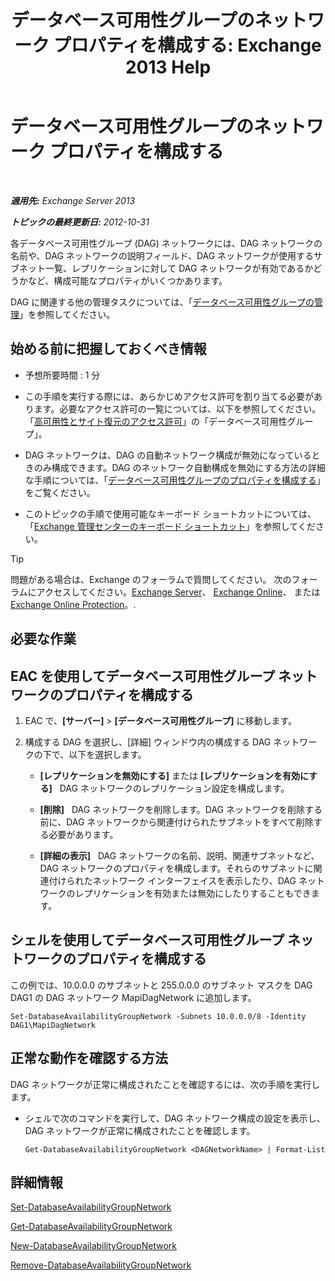 ﻿---
title: 'データベース可用性グループのネットワーク プロパティを構成する: Exchange 2013 Help'
TOCTitle: データベース可用性グループのネットワーク プロパティを構成する
ms:assetid: 41197639-988f-476c-9788-51d5191a7dce
ms:mtpsurl: https://technet.microsoft.com/ja-jp/library/Dd297927(v=EXCHG.150)
ms:contentKeyID: 48269412
ms.date: 05/23/2018
mtps_version: v=EXCHG.150
ms.translationtype: MT
---

# データベース可用性グループのネットワーク プロパティを構成する

 

_**適用先:** Exchange Server 2013_

_**トピックの最終更新日:** 2012-10-31_

各データベース可用性グループ (DAG) ネットワークには、DAG ネットワークの名前や、DAG ネットワークの説明フィールド、DAG ネットワークが使用するサブネット一覧、レプリケーションに対して DAG ネットワークが有効であるかどうかなど、構成可能なプロパティがいくつかあります。

DAG に関連する他の管理タスクについては、「[データベース可用性グループの管理](managing-database-availability-groups-exchange-2013-help.md)」を参照してください。

## 始める前に把握しておくべき情報

  - 予想所要時間 : 1 分

  - この手順を実行する際には、あらかじめアクセス許可を割り当てる必要があります。必要なアクセス許可の一覧については、以下を参照してください。「[高可用性とサイト復元のアクセス許可](high-availability-and-site-resilience-permissions-exchange-2013-help.md)」の「データベース可用性グループ」。

  - DAG ネットワークは、DAG の自動ネットワーク構成が無効になっているときのみ構成できます。DAG のネットワーク自動構成を無効にする方法の詳細な手順については、「[データベース可用性グループのプロパティを構成する](configure-database-availability-group-properties-exchange-2013-help.md)」をご覧ください。

  - このトピックの手順で使用可能なキーボード ショートカットについては、「[Exchange 管理センターのキーボード ショートカット](keyboard-shortcuts-in-the-exchange-admin-center-exchange-online-protection-help.md)」を参照してください。


> [!TIP]
> 問題がある場合は、Exchange のフォーラムで質問してください。 次のフォーラムにアクセスしてください。<A href="https://go.microsoft.com/fwlink/p/?linkid=60612">Exchange Server</A>、 <A href="https://go.microsoft.com/fwlink/p/?linkid=267542">Exchange Online</A>、 または <A href="https://go.microsoft.com/fwlink/p/?linkid=285351">Exchange Online Protection</A>。.



## 必要な作業

## EAC を使用してデータベース可用性グループ ネットワークのプロパティを構成する

1.  EAC で、**\[サーバー\]** \> **\[データベース可用性グループ\]** に移動します。

2.  構成する DAG を選択し、\[詳細\] ウィンドウ内の構成する DAG ネットワークの下で、以下を選択します。
    
      - **\[レプリケーションを無効にする\]** または **\[レプリケーションを有効にする\]**   DAG ネットワークのレプリケーション設定を構成します。
    
      - **\[削除\]**   DAG ネットワークを削除します。DAG ネットワークを削除する前に、DAG ネットワークから関連付けられたサブネットをすべて削除する必要があります。
    
      - **\[詳細の表示\]**   DAG ネットワークの名前、説明、関連サブネットなど、DAG ネットワークのプロパティを構成します。それらのサブネットに関連付けられたネットワーク インターフェイスを表示したり、DAG ネットワークのレプリケーションを有効または無効にしたりすることもできます。

## シェルを使用してデータベース可用性グループ ネットワークのプロパティを構成する

この例では、10.0.0.0 のサブネットと 255.0.0.0 のサブネット マスクを DAG DAG1 の DAG ネットワーク MapiDagNetwork に追加します。

    Set-DatabaseAvailabilityGroupNetwork -Subnets 10.0.0.0/8 -Identity DAG1\MapiDagNetwork

## 正常な動作を確認する方法

DAG ネットワークが正常に構成されたことを確認するには、次の手順を実行します。

  - シェルで次のコマンドを実行して、DAG ネットワーク構成の設定を表示し、DAG ネットワークが正常に構成されたことを確認します。
    
        Get-DatabaseAvailabilityGroupNetwork <DAGNetworkName> | Format-List

## 詳細情報

[Set-DatabaseAvailabilityGroupNetwork](https://technet.microsoft.com/ja-jp/library/dd298008\(v=exchg.150\))

[Get-DatabaseAvailabilityGroupNetwork](https://technet.microsoft.com/ja-jp/library/dd297938\(v=exchg.150\))

[New-DatabaseAvailabilityGroupNetwork](https://technet.microsoft.com/ja-jp/library/dd335225\(v=exchg.150\))

[Remove-DatabaseAvailabilityGroupNetwork](https://technet.microsoft.com/ja-jp/library/dd298131\(v=exchg.150\))

